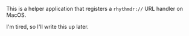 This is a helper application that registers a `rhythmdr://` URL handler on MacOS.

I'm tired, so I'll write this up later. 